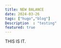 ```yaml
---
title: NEW BALANCE
date: 2024-03-26
tags: ["hugo","blog"]
Description  : "testing"
featured: true
---
```


THIS IS IT. 
